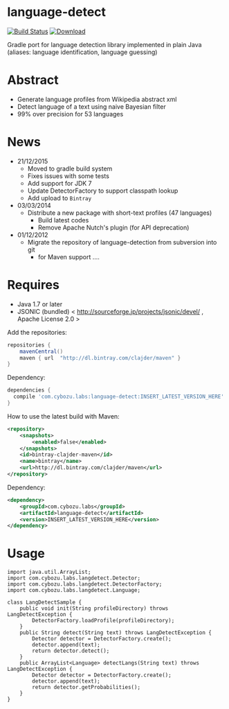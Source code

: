 # language-detect

[![Build Status](https://travis-ci.org/oembedler/language-detect.svg?branch=master)](https://travis-ci.org/oembedler/language-detect)   [ ![Download](https://api.bintray.com/packages/clajder/maven/language-detect/images/download.svg) ](https://bintray.com/clajder/maven/language-detect/_latestVersion)

Gradle port for language detection library implemented in plain Java (aliases: language identification, language guessing)

# Abstract

  * Generate language profiles from Wikipedia abstract xml
  * Detect language of a text using naive Bayesian filter
  * 99% over precision for 53 languages

# News

  * 21/12/2015
    * Moved to gradle build system
    * Fixes issues with some tests
    * Add support for JDK 7
    * Update DetectorFactory to support classpath lookup
    * Add upload to `Bintray`
  * 03/03/2014
    * Distribute a new package with short-text profiles (47 languages)
      * Build latest codes
      * Remove Apache Nutch's plugin (for API deprecation)
  * 01/12/2012
    * Migrate the repository of language-detection from subversion into git
      * for Maven support
....

# Requires #

  * Java 1.7 or later
  * JSONIC (bundled) < http://sourceforge.jp/projects/jsonic/devel/ , Apache License 2.0 >

Add the repositories:

```gradle
repositories {
    mavenCentral()
    maven { url  "http://dl.bintray.com/clajder/maven" }
}
```

Dependency:

```gradle
dependencies {
  compile 'com.cybozu.labs:language-detect:INSERT_LATEST_VERSION_HERE'
}
```

How to use the latest build with Maven:

```xml
<repository>
    <snapshots>
        <enabled>false</enabled>
    </snapshots>
    <id>bintray-clajder-maven</id>
    <name>bintray</name>
    <url>http://dl.bintray.com/clajder/maven</url>
</repository>
```

Dependency:

```xml
<dependency>
    <groupId>com.cybozu.labs</groupId>
    <artifactId>language-detect</artifactId>
    <version>INSERT_LATEST_VERSION_HERE</version>
</dependency>
```


# Usage

```
import java.util.ArrayList;
import com.cybozu.labs.langdetect.Detector;
import com.cybozu.labs.langdetect.DetectorFactory;
import com.cybozu.labs.langdetect.Language;

class LangDetectSample {
    public void init(String profileDirectory) throws LangDetectException {
        DetectorFactory.loadProfile(profileDirectory);
    }
    public String detect(String text) throws LangDetectException {
        Detector detector = DetectorFactory.create();
        detector.append(text);
        return detector.detect();
    }
    public ArrayList<Language> detectLangs(String text) throws LangDetectException {
        Detector detector = DetectorFactory.create();
        detector.append(text);
        return detector.getProbabilities();
    }
}
```
